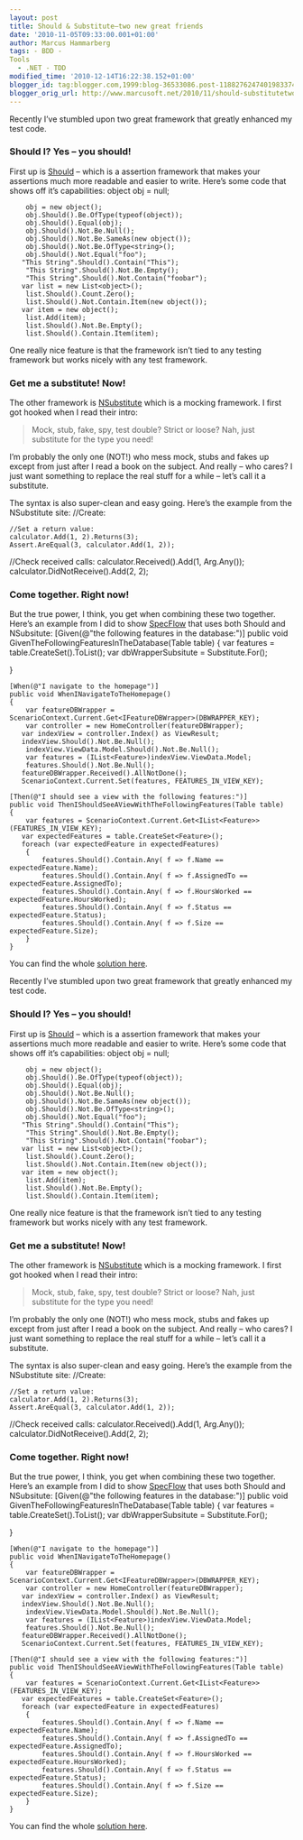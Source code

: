 ```yaml
---
layout: post
title: Should & Substitute–two new great friends
date: '2010-11-05T09:33:00.001+01:00'
author: Marcus Hammarberg
tags: - BDD -
Tools
  - .NET - TDD
modified_time: '2010-12-14T16:22:38.152+01:00'
blogger_id: tag:blogger.com,1999:blog-36533086.post-1188276247401983374
blogger_orig_url: http://www.marcusoft.net/2010/11/should-substitutetwo-new-great-friends.html
---
```



Recently I’ve stumbled upon two great framework that greatly enhanced my
test code.

### Should I? Yes – you should!

First up is
<a href="http://should.codeplex.com/" target="_blank">Should</a> – which
is a assertion framework that makes your assertions much more readable
and easier to write. Here’s some code that shows off it’s capabilities:
       object obj = null;

        obj = new object();
        obj.Should().Be.OfType(typeof(object));
        obj.Should().Equal(obj);
        obj.Should().Not.Be.Null();
        obj.Should().Not.Be.SameAs(new object());
        obj.Should().Not.Be.OfType<string>();
        obj.Should().Not.Equal("foo");
       "This String".Should().Contain("This");
        "This String".Should().Not.Be.Empty();
        "This String".Should().Not.Contain("foobar");
       var list = new List<object>();
        list.Should().Count.Zero();
        list.Should().Not.Contain.Item(new object());
       var item = new object();
        list.Add(item);
        list.Should().Not.Be.Empty();
        list.Should().Contain.Item(item);



One really nice feature is that the framework isn’t tied to any testing
framework but works nicely with any test framework.



### Get me a substitute! Now!



The other framework is
<a href="http://nsubstitute.github.com/" target="_blank">NSubstitute</a>
which is a mocking framework. I first got hooked when I read their
intro:



>
>
> Mock, stub, fake, spy, test double? Strict or loose? Nah, just
> substitute for the type you need!



I’m probably the only one (NOT!) who mess mock, stubs and fakes up
except from just after I read a book on the subject. And really – who
cares? I just want something to replace the real stuff for a while –
let’s call it a substitute.



The syntax is also super-clean and easy going. Here’s the example from
the NSubstitute site:
   //Create:

    //Set a return value:
    calculator.Add(1, 2).Returns(3);
    Assert.AreEqual(3, calculator.Add(1, 2));
   //Check received calls:
    calculator.Received().Add(1, Arg.Any<int>());
    calculator.DidNotReceive().Add(2, 2);



### Come together. Right now!



But the true power, I think, you get when combining these two together.
Here’s an example from I did to show
<a href="http://www.specflow.org" target="_blank">SpecFlow</a> that uses
both Should and NSubsitute:
   [Given(@"the following features in the database:")]
    public void GivenTheFollowingFeaturesInTheDatabase(Table table)
    {
       var features = table.CreateSet<Feature>().ToList();
      var dbWrapperSubsitute = Substitute.For<IFeatureDBWrapper>();

   }

    [When(@"I navigate to the homepage")]
    public void WhenINavigateToTheHomepage()
    {
        var featureDBWrapper = ScenarioContext.Current.Get<IFeatureDBWrapper>(DBWRAPPER_KEY);
        var controller = new HomeController(featureDBWrapper);
       var indexView = controller.Index() as ViewResult;
       indexView.Should().Not.Be.Null();
        indexView.ViewData.Model.Should().Not.Be.Null();
        var features = (IList<Feature>)indexView.ViewData.Model;
        features.Should().Not.Be.Null();
       featureDBWrapper.Received().AllNotDone();
       ScenarioContext.Current.Set(features, FEATURES_IN_VIEW_KEY);

    [Then(@"I should see a view with the following features:")]
    public void ThenIShouldSeeAViewWithTheFollowingFeatures(Table table)
    {
        var features = ScenarioContext.Current.Get<IList<Feature>>(FEATURES_IN_VIEW_KEY);
       var expectedFeatures = table.CreateSet<Feature>();
       foreach (var expectedFeature in expectedFeatures)
        {
            features.Should().Contain.Any( f => f.Name ==  expectedFeature.Name);
            features.Should().Contain.Any( f => f.AssignedTo ==  expectedFeature.AssignedTo);
            features.Should().Contain.Any( f => f.HoursWorked ==  expectedFeature.HoursWorked);
            features.Should().Contain.Any( f => f.Status ==  expectedFeature.Status);
            features.Should().Contain.Any( f => f.Size ==  expectedFeature.Size);
        }
    }



You can find the whole <a
href="https://github.com/marcusoftnet/Marcusoft.OutsideIn.FeatureDemo"
target="_blank">solution here</a>.

Recently I’ve stumbled upon two great framework that greatly enhanced my
test code.

### Should I? Yes – you should!

First up is
<a href="http://should.codeplex.com/" target="_blank">Should</a> – which
is a assertion framework that makes your assertions much more readable
and easier to write. Here’s some code that shows off it’s capabilities:
       object obj = null;

        obj = new object();
        obj.Should().Be.OfType(typeof(object));
        obj.Should().Equal(obj);
        obj.Should().Not.Be.Null();
        obj.Should().Not.Be.SameAs(new object());
        obj.Should().Not.Be.OfType<string>();
        obj.Should().Not.Equal("foo");
       "This String".Should().Contain("This");
        "This String".Should().Not.Be.Empty();
        "This String".Should().Not.Contain("foobar");
       var list = new List<object>();
        list.Should().Count.Zero();
        list.Should().Not.Contain.Item(new object());
       var item = new object();
        list.Add(item);
        list.Should().Not.Be.Empty();
        list.Should().Contain.Item(item);



One really nice feature is that the framework isn’t tied to any testing
framework but works nicely with any test framework.



### Get me a substitute! Now!



The other framework is
<a href="http://nsubstitute.github.com/" target="_blank">NSubstitute</a>
which is a mocking framework. I first got hooked when I read their
intro:



>
>
> Mock, stub, fake, spy, test double? Strict or loose? Nah, just
> substitute for the type you need!



I’m probably the only one (NOT!) who mess mock, stubs and fakes up
except from just after I read a book on the subject. And really – who
cares? I just want something to replace the real stuff for a while –
let’s call it a substitute.



The syntax is also super-clean and easy going. Here’s the example from
the NSubstitute site:
   //Create:

    //Set a return value:
    calculator.Add(1, 2).Returns(3);
    Assert.AreEqual(3, calculator.Add(1, 2));
   //Check received calls:
    calculator.Received().Add(1, Arg.Any<int>());
    calculator.DidNotReceive().Add(2, 2);



### Come together. Right now!



But the true power, I think, you get when combining these two together.
Here’s an example from I did to show
<a href="http://www.specflow.org" target="_blank">SpecFlow</a> that uses
both Should and NSubsitute:
   [Given(@"the following features in the database:")]
    public void GivenTheFollowingFeaturesInTheDatabase(Table table)
    {
       var features = table.CreateSet<Feature>().ToList();
      var dbWrapperSubsitute = Substitute.For<IFeatureDBWrapper>();

   }

    [When(@"I navigate to the homepage")]
    public void WhenINavigateToTheHomepage()
    {
        var featureDBWrapper = ScenarioContext.Current.Get<IFeatureDBWrapper>(DBWRAPPER_KEY);
        var controller = new HomeController(featureDBWrapper);
       var indexView = controller.Index() as ViewResult;
       indexView.Should().Not.Be.Null();
        indexView.ViewData.Model.Should().Not.Be.Null();
        var features = (IList<Feature>)indexView.ViewData.Model;
        features.Should().Not.Be.Null();
       featureDBWrapper.Received().AllNotDone();
       ScenarioContext.Current.Set(features, FEATURES_IN_VIEW_KEY);

    [Then(@"I should see a view with the following features:")]
    public void ThenIShouldSeeAViewWithTheFollowingFeatures(Table table)
    {
        var features = ScenarioContext.Current.Get<IList<Feature>>(FEATURES_IN_VIEW_KEY);
       var expectedFeatures = table.CreateSet<Feature>();
       foreach (var expectedFeature in expectedFeatures)
        {
            features.Should().Contain.Any( f => f.Name ==  expectedFeature.Name);
            features.Should().Contain.Any( f => f.AssignedTo ==  expectedFeature.AssignedTo);
            features.Should().Contain.Any( f => f.HoursWorked ==  expectedFeature.HoursWorked);
            features.Should().Contain.Any( f => f.Status ==  expectedFeature.Status);
            features.Should().Contain.Any( f => f.Size ==  expectedFeature.Size);
        }
    }



You can find the whole <a
href="https://github.com/marcusoftnet/Marcusoft.OutsideIn.FeatureDemo"
target="_blank">solution here</a>.

